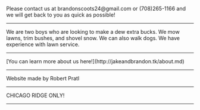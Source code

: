 <p> Please contact us at brandonscoots24@gmail.com or (708)265-1166 and we will get back to you as quick as possible! </p>
<hr>
<p> We are two boys who are looking to make a dew extra bucks. We mow lawns, trim bushes, and shovel snow. We can also walk dogs. We have experience with lawn service.</p>
<hr>
[You can learn more about us here!](http://jakeandbrandon.tk/about.md)
<hr>
<p> Website made by Robert Pratl </p>
<hr>
<p> CHICAGO RIDGE ONLY! </p>
<hr>
